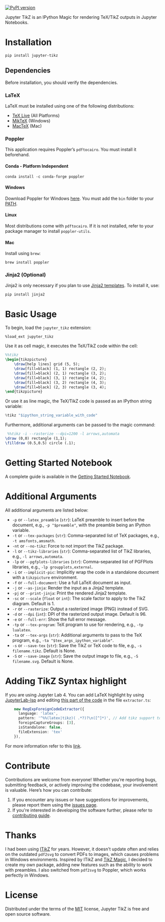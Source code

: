 [![PyPI version](https://badge.fury.io/py/jupyter-tikz.svg)](https://badge.fury.io/py/jupyter-tikz)

Jupyter TikZ is an IPython Magic for rendering TeX/TikZ outputs in Jupyter Notebooks.

# Installation

```shell
pip install jupyter-tikz
```

## Dependencies

Before installation, you should verify the dependencies.

### LaTeX

LaTeX must be installed using one of the following distributions:

- [TeX Live](https://tug.org/texlive/) (All Platforms)
- [MikTeX](https://miktex.org/) (Windows)
- [MacTeX](https://www.tug.org/mactex/) (Mac)

### Poppler

This application requires Poppler’s `pdftocairo`. You must install it beforehand.

#### Conda - Platform Independent

```shell
conda install -c conda-forge poppler
```

#### Windows

Download Poppler for Windows [here](https://github.com/oschwartz10612/poppler-windows/releases/). You must add the `bin` folder to your [PATH](https://www.c-sharpcorner.com/article/how-to-addedit-path-environment-variable-in-windows-11/).

#### Linux

Most distributions come with `pdftocairo`. If it is not installed, refer to your package manager to install `poppler-utils`.

#### Mac

Install using `brew`:

```shell
brew install poppler
```

### Jinja2 (Optional)

Jinja2 is only necessary if you plan to use [Jinja2 templates](http://jinja.pocoo.org/docs/latest/templates/). To install it, use:

```shell
pip install jinja2
```

# Basic Usage

To begin, load the `jupyter_tikz` extension:

```
%load_ext jupyter_tikz
```

Use it as cell magic, it executes the TeX/TikZ code within the cell:

```latex
%%tikz
\begin{tikzpicture}
    \draw[help lines] grid (5, 5);
    \draw[fill=black] (1, 1) rectangle (2, 2);
    \draw[fill=black] (2, 1) rectangle (3, 2);
    \draw[fill=black] (3, 1) rectangle (4, 2);
    \draw[fill=black] (3, 2) rectangle (4, 3);
    \draw[fill=black] (2, 3) rectangle (3, 4);
\end{tikzpicture}
```

Or use it as line magic, the TeX/TikZ code is passed as an IPython string variable:

```python
%tikz "$ipython_string_variable_with_code"
```

Furthermore, additional arguments can be passed to the magic command:

```latex
 %%tikz -i --rasterize --dpi=1200 -l arrows,automata
\draw (0,0) rectangle (1,1);
\filldraw (0.5,0.5) circle (.1);
```

# Getting Started Notebook

A complete guide is available in the [Getting Started Notebook](https://github.com/lucaslrodri/jupyter-tikz/blob/main/GettingStarted.ipynb).

# Additional Arguments

All additional arguments are listed below:

- `-p` or `--latex_preamble` (`str`): LaTeX preamble to insert before the document, e.g., `-p "$preamble"`, with the preamble being an IPython variable.
- `-t` or `--tex-packages` (`str`): Comma-separated list of TeX packages, e.g., `-t amsfonts,amsmath`.
- `-nt` or `--no-tikz`: Force to not import the TikZ package.
- `-l` or `--tikz-libraries` (`str`): Comma-separated list of TikZ libraries, e.g., `-l arrows,automata`.
- `-lp` or `--pgfplots-libraries` (`str`): Comma-separated list of PGFPlots libraries, e.g., `-lp groupplots,external`.
- `-i` or `--implicit-pic`: Implicitly wrap the code in a standalone document with a `tikzpicture` environment.
- `-f` or `--full-document`: Use a full LaTeX document as input.
- `-j` or  `--as-jinja`: Render the input as a Jinja2 template.
- `-pj` or `--print-jinja`: Print the rendered Jinja2 template.
- `-sc` or `--scale` (`float` or `int`): The scale factor to apply to the TikZ diagram. Default is 1.
- `-r` or `--rasterize`: Output a rasterized image (PNG) instead of SVG.
- `-d` or `--dpi` (`int`): DPI of the rasterized output image. Default is 96.
- `-e` or `--full-err`: Show the full error message.
- `-tp` or `--tex-program`: TeX program to use for rendering, e.g., `-tp lualatex`.
- `-ta` or `--tex-args` (`str`): Additional arguments to pass to the TeX program, e.g., `-ta "$tex_args_ipython_variable"`.
- `-s` or `--save-tex` (`str`): Save the TikZ or TeX code to file, e.g., `-s filename.tikz`. Default is None.
- `-S` or `--save-image` (`str`): Save the output image to file, e.g., `-S filename.svg`. Default is None.

# Adding TikZ Syntax highlight

If you are using Jupyter Lab 4. You can add LaTeX highlight by using [JupyterLab-lsp](https://jupyterlab-lsp.readthedocs.io/en/latest/Installation.html) and editing [this part of the code](https://github.com/jupyter-lsp/jupyterlab-lsp/blob/b159ae2736b26463d8cc8f0ef78f4b2ce9913370/packages/jupyterlab-lsp/src/transclusions/ipython/extractors.ts#L68-L74) in the file `extractor.ts`:

```ts
    new RegExpForeignCodeExtractor({
      language: 'latex',
      pattern: '^%%(latex|tikz)( .*?)?\n([^]*)', // Add tikz support to this line
      foreignCaptureGroups: [3],
      isStandalone: false,
      fileExtension: 'tex'
    }),
```

For more information refer to this [link](https://discourse.jupyter.org/t/getting-syntax-highlighting-to-work-for-custom-cell-magic/11734/9).

# Contribute

Contributions are welcome from everyone! Whether you're reporting bugs, submitting feedback, or actively improving the codebase, your involvement is valuable. Here’s how you can contribute:

1. If you encounter any issues or have suggestions for improvements, please report them using the [issues page](https://github.com/lucaslrodri/jupyter-tikz/issues).
2. If you're interested in developing the software further, please refer to [contributing guide](./DEVELOPMENT.md). 

# Thanks

I had been using [ITikZ](https://github.com/jbn/itikz) for years. However, it doesn't update often and relies on the outdated `pdf2svg` to convert PDFs to images, which causes problems in Windows environments. Inspired by ITikZ and [TikZ Magic](https://github.com/mkrphys/ipython-tikzmagic), I decided to create my own package, adding new features such as the ability to work with preambles. I also switched from `pdf2svg` to Poppler, which works perfectly in Windows.

# License

Distributed under the terms of the [MIT](./LICENSE) license, Jupyter TikZ is free and open source software.

